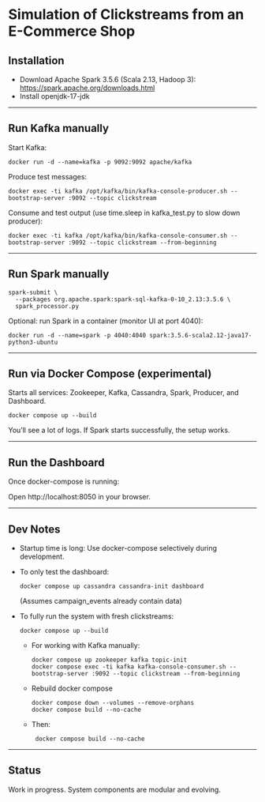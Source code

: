 # Simulation of Clickstreams from an E-Commerce Shop

## Installation

- Download Apache Spark 3.5.6 (Scala 2.13, Hadoop 3): https://spark.apache.org/downloads.html
- Install openjdk-17-jdk

---

## Run Kafka manually

Start Kafka:

    docker run -d --name=kafka -p 9092:9092 apache/kafka

Produce test messages:

    docker exec -ti kafka /opt/kafka/bin/kafka-console-producer.sh --bootstrap-server :9092 --topic clickstream

Consume and test output (use time.sleep in kafka_test.py to slow down producer):

    docker exec -ti kafka /opt/kafka/bin/kafka-console-consumer.sh --bootstrap-server :9092 --topic clickstream --from-beginning

---

## Run Spark manually

    spark-submit \
      --packages org.apache.spark:spark-sql-kafka-0-10_2.13:3.5.6 \
      spark_processor.py

Optional: run Spark in a container (monitor UI at port 4040):

    docker run -d --name=spark -p 4040:4040 spark:3.5.6-scala2.12-java17-python3-ubuntu

---

## Run via Docker Compose (experimental)

Starts all services: Zookeeper, Kafka, Cassandra, Spark, Producer, and Dashboard.

    docker compose up --build

You’ll see a lot of logs. If Spark starts successfully, the setup works.

---

## Run the Dashboard

Once docker-compose is running:

Open http://localhost:8050 in your browser.

---

## Dev Notes

- Startup time is long: Use docker-compose selectively during development.
  
- To only test the dashboard:

      docker compose up cassandra cassandra-init dashboard

  (Assumes campaign_events already contain data)

- To fully run the system with fresh clickstreams:

      docker compose up --build

  - For working with Kafka manually:

        docker compose up zookeeper kafka topic-init
        docker compose exec -ti kafka kafka-console-consumer.sh --bootstrap-server :9092 --topic clickstream --from-beginning

  - Rebuild docker compose

        docker compose down --volumes --remove-orphans
        docker compose build --no-cache  

  - Then: 
    
         docker compose build --no-cache

---

## Status

Work in progress. System components are modular and evolving.
